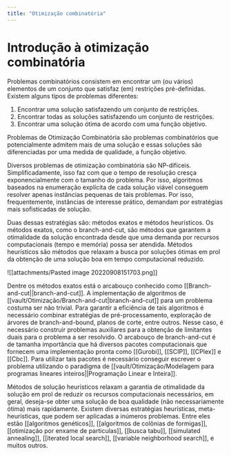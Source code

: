 ```yaml
---
title: "Otimização combinatória"
---
```


# Introdução à otimização combinatória

Problemas combinatórios consistem em encontrar um (ou vários) elementos de um conjunto que satisfaz (em) restrições pré-definidas. Existem alguns tipos de problemas diferentes: 

1. Encontrar uma solução satisfazendo um conjunto de restrições.
2. Encontrar todas as soluções satisfazendo um conjunto de restrições.
3. Encontrar uma solução ótima de acordo com uma função objetivo. 

Problemas de Otimização Combinatória são problemas combinatórios que potencialmente admitem mais de uma solução e essas soluções são diferenciadas por uma medida de qualidade, a função objetivo. 

Diversos problemas de otimização combinatória são NP-difíceis. Simplificadamente, isso faz com que o tempo de resolução cresça exponencialmente com o tamanho do problema. Por isso, algoritmos baseados na enumeração explícita de cada solução viável conseguem resolver apenas instâncias pequenas de tais problemas. Por isso, frequentemente, instâncias de interesse prático, demandam por estratégias mais sofisticadas de solução. 

Duas dessas estratégias são: métodos exatos e métodos heurísticos. Os métodos exatos, como o branch-and-cut, são métodos que garantem a otimalidade da solução encontrada desde que uma demanda por recursos computacionais (tempo e memória) possa ser atendida. Métodos heurísticos são métodos que relaxam a busca por soluções ótimas em prol da obtenção de uma solução boa em tempo computacional reduzido.

![[attachments/Pasted image 20220908151703.png]]

Dentre os métodos exatos está o arcabouço conhecido como [[Branch-and-cut||branch-and-cut]]. A implementação de algoritmos de [[vault/Otimização/Branch-and-cut|branch-and-cut]] para um problema costuma ser não trivial. Para garantir a eficiência de tais algoritmos é necessário combinar estratégias de pré-processamento, exploração de árvores de branch-and-bound, planos de corte, entre outros. Nesse caso, é necessário construir problemas auxiliares para a obtenção de limitantes duais para o problema a ser resolvido. O arcabouço de branch-and-cut é de tamanha importância que há diversos pacotes computacionais que fornecem uma implementação pronta como [[Gurobi]], [[SCIP]], [[CPlex]] e [[Cbc]]. Para utilizar tais pacotes é necessário conseguir escrever o problema utilizando o paradigma de [[vault/Otimização/Modelagem para programas lineares inteiros||Programação Linear e Inteira]]. 

Métodos de solução heurísticos relaxam a garantia de otimalidade da solução em prol de reduzir os recursos computacionais necessários, em geral, deseja-se obter uma solução de boa qualidade (não necessariamente ótima) mais rapidamente. Existem diversas estratégias heurísticas, meta-heurísticas, que podem ser aplicadas a inúmeros problemas. Entre eles estão [[algoritmos genéticos]], [[algoritmos de colônias de formigas]], [[otimização por enxame de particulas]], [[busca tabu]], [[simulated annealing]], [[iterated local search]], [[variable neighborhood search]],  e muitos outros.